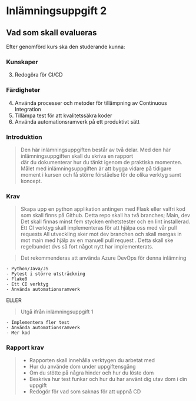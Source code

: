 # Inlämningsuppgift 2

## Vad som skall evalueras

Efter genomförd kurs ska den studerande kunna:

### Kunskaper

3. Redogöra för CI/CD

### Färdigheter

4. Använda processer och metoder för tillämpning av Continuous Integration
5. Tillämpa test för att kvalitetssäkra koder
6. Använda automationsramverk på ett produktivt sätt

### Introduktion

> Den här inlämningsuppgiften består av två delar. Med den här inlämningsuppgiften skall du skriva en rapport \
> där du dokumenterar
> hur du tänkt igenom de praktiska momenten.
> Målet med inlämningsuppgiften är att bygga vidare på tidigare moment i kursen och få större förståelse för de olika verktyg samt koncept.

### Krav

> Skapa upp en python applikation antingen med Flask eller valfri kod som skall finns på Github. Detta repo skall ha två branches; Main, dev
> Det skall finnas minst fem stycken enhetstester och en lint installerad.
> Ett CI verktyg skall implementeras för att hjälpa oss med vår pull requests
> All utveckling sker mot dev branchen och skall mergas in mot main med hjälp av en manuell pull request . Detta skall ske regelbundet dvs så fort något nytt har implementerats.

> Det rekommenderas att använda Azure DevOps för denna inlämning

    - Python/Java/JS
    - Pytest i större utsträckning
    - Flake8
    - Ett CI verktyg
    - Använda automationsramverk

ELLER

> Utgå ifrån inlämningsuppgift 1

    - Implementera fler test
    - Använda automationsramverk
    - Mer kod

### Rapport krav

> - Rapporten skall innehålla verktygen du arbetat med
> - Hur du använde dom under uppgiftensgång
> - Om du stötte på några hinder och hur du löste dom
> - Beskriva hur test funkar och hur du har använt dig utav dom i din uppgift
> - Redogör för vad som saknas för att uppnå CD

